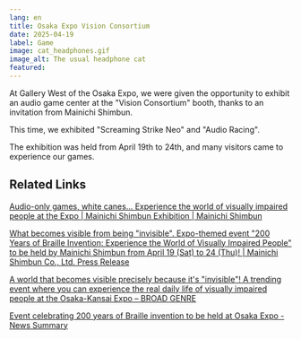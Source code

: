 ```yaml
---
lang: en
title: Osaka Expo Vision Consortium
date: 2025-04-19
label: Game
image: cat_headphones.gif
image_alt: The usual headphone cat
featured:
---
```


At Gallery West of the Osaka Expo, we were given the opportunity to exhibit an audio game center at the "Vision Consortium" booth, thanks to an invitation from Mainichi Shimbun.

This time, we exhibited "Screaming Strike Neo" and "Audio Racing".

The exhibition was held from April 19th to 24th, and many visitors came to experience our games.

## Related Links

[Audio-only games, white canes... Experience the world of visually impaired people at the Expo | Mainichi Shimbun Exhibition | Mainichi Shimbun](https://mainichi.jp/articles/20250413/k00/00m/040/032000c)

[What becomes visible from being "invisible". Expo-themed event "200 Years of Braille Invention: Experience the World of Visually Impaired People" to be held by Mainichi Shimbun from April 19 (Sat) to 24 (Thu)! | Mainichi Shimbun Co., Ltd. Press Release](https://prtimes.jp/main/html/rd/p/000000601.000032749.html)

[A world that becomes visible precisely because it's "invisible"! A trending event where you can experience the real daily life of visually impaired people at the Osaka-Kansai Expo – BROAD GENRE](https://www.findzero.net/archives/5156#google_vignette)

[Event celebrating 200 years of Braille invention to be held at Osaka Expo - News Summary](https://news.matomame.jp/article/43a02178-19e5-11f0-b556-9ca3ba0a67df#google_vignette)